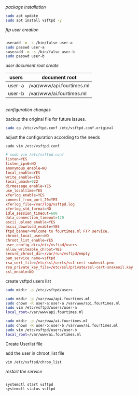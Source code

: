 
_package installation_

```bash
sudo apt update
sudo apt install vsftpd -y
```
_ftp user creation_

```bash

useradd -m -s /bin/false user-a
sudo passwd user-a
suseradd -m -s /bin/false user-b
sudo passwd user-b
```

_user document root create_

|users| document root|
|---|---|
|user-a|/var/www/api.fourtimes.ml|
|user-b|/var/www/ai.fourtimes.ml|

```bash

```
_configuration changes_

backup the original file  for future issues.

```bash
sudo cp /etc/vsftpd.conf /etc/vsftpd.conf.original
```

adjust the configuration according to the needs

`sudo vim /etc/vsftpd.conf`

```conf
# sudo vim /etc/vsftpd.conf
listen=YES
listen_ipv6=NO
anonymous_enable=NO
local_enable=YES
write_enable=YES
local_umask=022
dirmessage_enable=YES
use_localtime=YES
xferlog_enable=YES
connect_from_port_20=YES
xferlog_file=/var/log/vsftpd.log
xferlog_std_format=NO
idle_session_timeout=600
data_connection_timeout=120
ascii_upload_enable=YES
ascii_download_enable=YES
ftpd_banner=Welcome to fourtimes.ml FTP service.
chroot_local_user=NO
chroot_list_enable=YES
user_config_dir=/etc/vsftpd/users
allow_writeable_chroot=YES
secure_chroot_dir=/var/run/vsftpd/empty
pam_service_name=vsftpd
rsa_cert_file=/etc/ssl/certs/ssl-cert-snakeoil.pem
rsa_private_key_file=/etc/ssl/private/ssl-cert-snakeoil.key
ssl_enable=NO
```


create vsftpd users list

```bash
sudo mkdir -p /etc/vsftpd/users

sudo mkdir -p /var/www/api.fourtimes.ml
sudo chown -R user-a:user-a /var/www/api.fourtimes.ml
sudo vim /etc/vsftpd/users/user-a
local_root=/var/www/api.fourtimes.ml

sudo mkdir -p /var/www/ai.fourtimes.ml
sudo chown -R user-b:user-b /var/www/ai.fourtimes.ml
sudo vim /etc/vsftpd/users/user-b
local_root=/var/www/ai.fourtimes.ml

```

Create Userlist file

add the user in chroot_list file

```bash
vim /etc/vsftpd/chroo_list

```


_restart the service_

```bash

systemctl start vsftpd
systemctl status vsftpd

```


